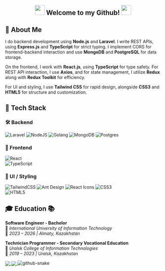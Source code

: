 ## <p align="center"> <img src="https://cdn.discordapp.com/emojis/779807376060448779.gif?v=1" height=32/> Welcome to my Github! <img src="https://cdn.discordapp.com/emojis/779807376060448779.gif?v=1" height=32/> </p>

## 📖 About Me  
I do backend development using **Node.js** and **Laravel**. I write REST APIs, using **Express.js** and **TypeScript** for strict typing. I implement CORS for frontend-backend interaction and use **MongoDB** and **PostgreSQL** for data storage.  

On the frontend, I work with **React.js**, using **TypeScript** for type safety. For REST API interaction, I use **Axios**, and for state management, I utilize **Redux** along with **Redux Toolkit** for efficiency.  

For UI and styling, I use **Tailwind CSS** for rapid design, alongside **CSS3** and **HTML5** for structure and customization.  

## 🚀 Tech Stack

### 🛠 Backend
![Laravel](https://img.shields.io/badge/laravel-%23FF2D20.svg?style=for-the-badge&logo=laravel&logoColor=white) 
![NodeJS](https://img.shields.io/badge/node.js-6DA55F?style=for-the-badge&logo=node.js&logoColor=white) 
![Golang](https://img.shields.io/badge/go-%2300ADD8.svg?style=for-the-badge&logo=go&logoColor=white)
![MongoDB](https://img.shields.io/badge/MongoDB-%234ea94b.svg?style=for-the-badge&logo=mongodb&logoColor=white) 
![Postgres](https://img.shields.io/badge/postgres-%23316192.svg?style=for-the-badge&logo=postgresql&logoColor=white)

### 🎨 Frontend
![React](https://img.shields.io/badge/react-%2320232a.svg?style=for-the-badge&logo=react&logoColor=%2361DAFB)  
![TypeScript](https://img.shields.io/badge/typescript-%23007ACC.svg?style=for-the-badge&logo=typescript&logoColor=white)  

### 🎨 UI / Styling
![TailwindCSS](https://img.shields.io/badge/tailwindcss-%2338B2AC.svg?style=for-the-badge&logo=tailwind-css&logoColor=white)
![Ant Design](https://img.shields.io/badge/AntDesign-%230170FE.svg?style=for-the-badge&logo=ant-design&logoColor=white)
![React Icons](https://img.shields.io/badge/ReactIcons-%2361DAFB.svg?style=for-the-badge&logo=react&logoColor=white)
![CSS3](https://img.shields.io/badge/css3-%231572B6.svg?style=for-the-badge&logo=css3&logoColor=white)  
![HTML5](https://img.shields.io/badge/html5-%23E34F26.svg?style=for-the-badge&logo=html5&logoColor=white)  
 

## 🎓 Education 📚

**Software Engineer - Bachelor**  
📍 *International University of Information Technology*  
📅 *2023 – 2026 | Almaty, Kazakhstan*

**Technician Programmer - Secondary Vocational Education**  
📍 *Uralsk College of Information Technologies*  
📅 *2019 – 2023 | Uralsk, Kazakhstan*



<a href="https://github.com/anuraghazra/github-readme-stats">
  <img align="center" src="https://github-readme-stats.vercel.app/api?username=Kudzeri&theme=omni" />
</a>

<a href="https://github.com/anuraghazra/github-readme-stats">
  <img align="center" src="https://github-readme-stats.vercel.app/api/top-langs/?username=Kudzeri&langs_count=8&theme=omni" />
</a>

<picture>
  <source media="(prefers-color-scheme: dark)" srcset="https://raw.githubusercontent.com/tobiasmeyhoefer/tobiasmeyhoefer/output/github-snake-dark.svg" />
  <source media="(prefers-color-scheme: light)" srcset="https://raw.githubusercontent.com/tobiasmeyhoefer/tobiasmeyhoefer/output/github-snake.svg" />
  <img alt="github-snake" src="https://raw.githubusercontent.com/tobiasmeyhoefer/tobiasmeyhoefer/output/github-snake.svg" />
</picture>
